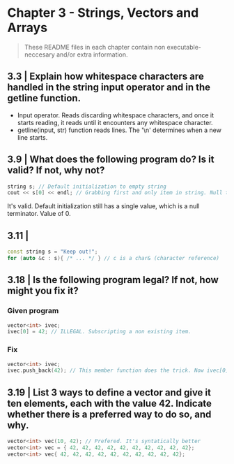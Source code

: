 # Chapter 3 - Strings, Vectors and Arrays
> These README files in each chapter contain non executable-neccesary and/or extra information.

## 3.3 | Explain how whitespace characters are handled in the string input operator and in the getline function.

- Input operator. Reads discarding whitespace characters, and once it starts reading, it reads until it encounters any whitespace character.
- getline(input, str) function reads lines. The '\n' determines when a new line starts.

## 3.9 | What does the following program do? Is it valid? If not, why not?
```c++
string s; // Default initialization to empty string
cout << s[0] << endl; // Grabbing first and only item in string. Null terminator
```
It's valid. Default initialization still has a single value, which is a null terminator. Value of 0.


## 3.11 | 
```c++
const string s = "Keep out!";
for (auto &c : s){ /* ... */ } // c is a char& (character reference)
```

## 3.18 | Is the following program legal? If not, how might you fix it?

### Given program
```c++
vector<int> ivec;
ivec[0] = 42; // ILLEGAL. Subscripting a non existing item.
```

### Fix
```c++
vector<int> ivec;
ivec.push_back(42); // This member function does the trick. Now ivec[0] is 42;
```

## 3.19 | List 3 ways to define a vector and give it ten elements, each with the value 42. Indicate whether there is a preferred way to do so, and why.

```c++
vector<int> vec(10, 42); // Prefered. It's syntatically better
vector<int> vec = { 42, 42, 42, 42, 42, 42, 42, 42, 42, 42};
vector<int> vec{ 42, 42, 42, 42, 42, 42, 42, 42, 42, 42};
```
